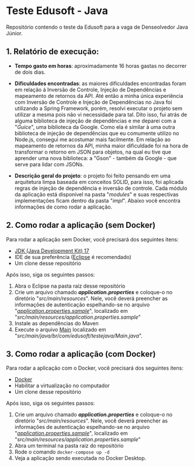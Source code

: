 # Teste Edusoft - Java
Repositório contendo o teste da Edusoft para a vaga de Denseolvedor Java Júnior.

## 1. Relatório de execução:

- **Tempo gasto em horas**: aproximadamente 16 horas gastas no decorrer de dois dias.

- **Dificuldades encontradas**: as maiores dificuldades encontradas foram em relação á Inversão de Controle, Injeção de Dependências e mapeamento de retornos da API.  Até então a minha única experiência com Inversão de Controle e Injeção de Dependências no Java foi utilizando a Spring Framework, porém, resolvi executar o projeto sem utilizar a mesma pois não vi necessidade para tal. Dito isso, fui atrás de alguma biblioteca de injeção de dependências e me deparei com a "*Guice*", uma biblioteca da Google. Como ela é similar à uma outra biblioteca de injeção de dependências que eu comumente utilizo no Node.js, consegui me acostumar mais facilmente. Em relação ao mapeamento de retornos da API, minha maior dificuldade foi na hora de transformar o retorno em JSON para objetos, na qual eu tive que aprender uma nova biblioteca: a "Gson" - também da Google - que serve para lidar com JSONs.

- **Descrição geral do projeto**: o projeto foi feito pensando em uma arquitetura limpa baseada em conceitos SOLID, para isso, foi aplicada regras de injeção de dependência e inversão de controle. Cada módulo da aplicação está disponível na pasta "*modules*" e suas respectivas implementações ficam dentro da pasta "*impl*". Abaixo você encontra informações de como rodar a aplicação.

## 2. Como rodar a aplicação (sem Docker)
Para rodar a aplicação sem Docker, você precisará dos seguintes itens:

- [JDK (Java Development Kit) 17](https://www.oracle.com/java/technologies/javase/jdk17-archive-downloads.html)
- IDE de sua preferência ([Eclipse](https://www.eclipse.org/downloads/) é recomendado)
- Um clone desse repositório

Após isso, siga os seguintes passos:
1. Abra o Eclipse na pasta raíz desse repositório
2. Crie um arquivo chamado ***application.properties*** e coloque-o no diretório "*src/main/resources*". Nele, você deverá preencher as informações de autenticação espelhando-se no arquivo "*[application.properties.sample](./src/main/resources/application.properties.sample)*", localizado em "*src/main/resources/application.properties.sample*"
3. Instale as dependências do Maven
4. Execute o arquivo [Main](./src/main/java/br/com/edusoft/testejava/Main.java) localizado em "*src/main/java/br/com/edusoft/testejava/Main.java*".

## 3. Como rodar a aplicação (com Docker)
Para rodar a aplicação com o Docker, você precisará dos seguintes itens:

- [Docker](https://www.docker.com/)
- Habilitar a virtualização no computador
- Um clone desse repositório

Após isso, siga os seguintes passos:
1. Crie um arquivo chamado ***application.properties*** e coloque-o no diretório "*src/main/resources*". Nele, você deverá preencher as informações de autenticação espelhando-se no arquivo "*[application.properties.sample](./src/main/resources/application.properties.sample)*", localizado em "*src/main/resources/application.properties.sample*"
2. Abra um terminal na pasta raiz do repositório
3. Rode o comando `docker-compose up -d`
4. Veja a aplicação sendo executada no Docker Desktop.